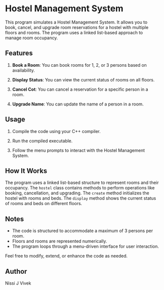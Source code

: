 
# Hostel Management System
This program simulates a Hostel Management System. It allows you to book, cancel, and upgrade room reservations for a hostel with multiple floors and rooms. The program uses a linked list-based approach to manage room occupancy.

## Features

1. **Book a Room**: You can book rooms for 1, 2, or 3 persons based on availability.

2. **Display Status**: You can view the current status of rooms on all floors.

3. **Cancel Cot**: You can cancel a reservation for a specific person in a room.

4. **Upgrade Name**: You can update the name of a person in a room.

## Usage

1. Compile the code using your C++ compiler.

2. Run the compiled executable.

3. Follow the menu prompts to interact with the Hostel Management System.

## How It Works

The program uses a linked list-based structure to represent rooms and their occupancy. The `hostel` class contains methods to perform operations like booking, cancellation, and upgrading. The `create` method initializes the hostel with rooms and beds. The `display` method shows the current status of rooms and beds on different floors.

## Notes

- The code is structured to accommodate a maximum of 3 persons per room.
- Floors and rooms are represented numerically.
- The program loops through a menu-driven interface for user interaction.

Feel free to modify, extend, or enhance the code as needed.

## Author

Nissi J Vivek


